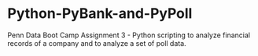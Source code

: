 # Python-PyBank-and-PyPoll
Penn Data Boot Camp Assignment 3 - Python scripting to analyze financial records of a company and to analyze a set of poll data.
